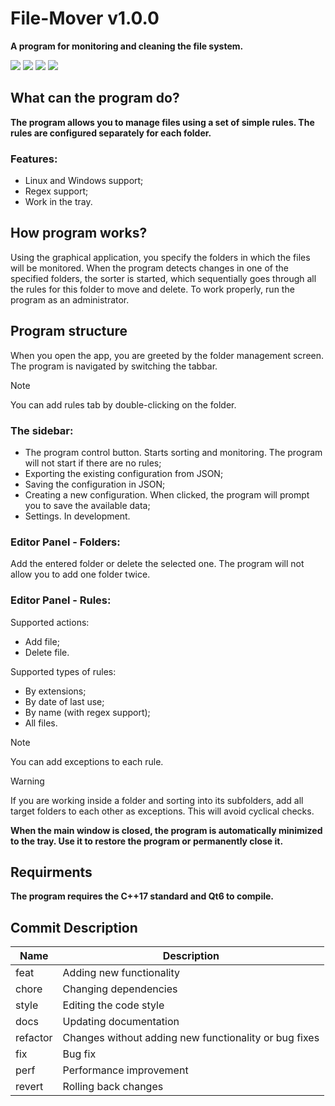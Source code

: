 # File-Mover v1.0.0
**A program for monitoring and cleaning the file system.**
<div>
<img src="https://img.shields.io/badge/C%2B%2B17-blue?logo=cplusplus"/>
<img src="https://img.shields.io/badge/Qt_6-darkgreen?logo=qt"/>
<img src="https://img.shields.io/badge/Linux-red?logo=linux"/>
<img src="https://img.shields.io/badge/Windows-blue?"/>
</div>

## What can the program do?
**The program allows you to manage files using a set of simple rules. The rules are configured separately for each folder.**
### Features:
 - Linux and Windows support;
 - Regex support;
 - Work in the tray.

## How program works?
Using the graphical application, you specify the folders in which the files will be monitored. When the program detects changes in one of the specified folders, the sorter is started, which sequentially goes through all the rules for this folder to move and delete. To work properly, run the program as an administrator.

## Program structure
When you open the app, you are greeted by the folder management screen.
The program is navigated by switching the tabbar.

> [!Note]
> You can add rules tab by double-clicking on the folder.

### The sidebar:
- The program control button. Starts sorting and monitoring. The program will not start if there are no rules;
- Exporting the existing configuration from JSON;
- Saving the configuration in JSON;
- Creating a new configuration. When clicked, the program will prompt you to save the available data;
- Settings. In development.

### Editor Panel - Folders:
Add the entered folder or delete the selected one. The program will not allow you to add one folder twice.

### Editor Panel - Rules:
Supported actions:
- Add file;
- Delete file.

Supported types of rules:
- By extensions;
- By date of last use;
- By name (with regex support);
- All files.

> [!Note]
> You can add exceptions to each rule.

> [!WARNING]
> If you are working inside a folder and sorting into its subfolders, add all target folders to each other as exceptions. This will avoid cyclical checks.

**When the main window is closed, the program is automatically minimized to the tray.  Use it to restore the program or permanently close it.**

## Requirments
**The program requires the C++17 standard and Qt6 to compile.**

## Commit Description
| Name     | Description                                                     |
|----------|-----------------------------------------------------------------|
| feat     | Adding new functionality                                        |
| chore    | Changing dependencies                                           |
| style    | Editing the code style                                          |
| docs	   | Updating documentation                                          |
| refactor | Changes without adding new functionality or bug fixes           |
| fix	     | Bug fix                                                         |
| perf	   | Performance improvement                                         |
| revert   | Rolling back changes                                            |
